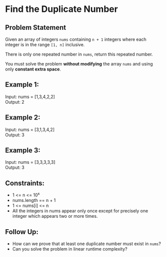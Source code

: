 # Find the Duplicate Number

## Problem Statement

Given an array of integers `nums` containing `n + 1` integers where each integer is in the range `[1, n]` inclusive.

There is only one repeated number in `nums`, return this repeated number.

You must solve the problem **without modifying** the array `nums` and using only **constant extra space**.

## Example 1:

Input: nums = [1,3,4,2,2]  
Output: 2

## Example 2:

Input: nums = [3,1,3,4,2]  
Output: 3

## Example 3:

Input: nums = [3,3,3,3,3]  
Output: 3

## Constraints:

- 1 <= n <= 10⁵  
- nums.length == n + 1  
- 1 <= nums[i] <= n  
- All the integers in nums appear only once except for precisely one integer which appears two or more times.

## Follow Up:

- How can we prove that at least one duplicate number must exist in `nums`?  
- Can you solve the problem in linear runtime complexity?
